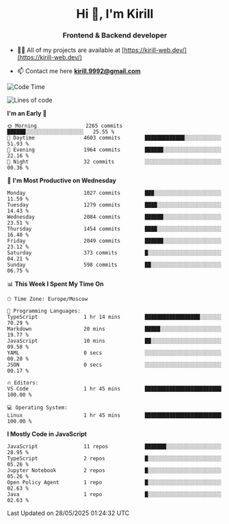 <h1 align="center">Hi 👋, I'm Kirill</h1>
<h3 align="center">Frontend & Backend developer</h3>

- 👨‍💻 All of my projects are available at [https://kirill-web.dev/](https://kirill-web.dev/)

- 📫 Contact me here **kirill.9992@gmail.com**











<!--START_SECTION:waka-->
![Code Time](http://img.shields.io/badge/Code%20Time-2%2C246%20hrs%2044%20mins-blue)

![Lines of code](https://img.shields.io/badge/From%20Hello%20World%20I%27ve%20Written-5.3%20million%20lines%20of%20code-blue)

**I'm an Early 🐤** 

```text
🌞 Morning                2265 commits        ██████░░░░░░░░░░░░░░░░░░░   25.55 % 
🌆 Daytime                4603 commits        █████████████░░░░░░░░░░░░   51.93 % 
🌃 Evening                1964 commits        ██████░░░░░░░░░░░░░░░░░░░   22.16 % 
🌙 Night                  32 commits          ░░░░░░░░░░░░░░░░░░░░░░░░░   00.36 % 
```
📅 **I'm Most Productive on Wednesday** 

```text
Monday                   1027 commits        ███░░░░░░░░░░░░░░░░░░░░░░   11.59 % 
Tuesday                  1279 commits        ████░░░░░░░░░░░░░░░░░░░░░   14.43 % 
Wednesday                2084 commits        ██████░░░░░░░░░░░░░░░░░░░   23.51 % 
Thursday                 1454 commits        ████░░░░░░░░░░░░░░░░░░░░░   16.40 % 
Friday                   2049 commits        ██████░░░░░░░░░░░░░░░░░░░   23.12 % 
Saturday                 373 commits         █░░░░░░░░░░░░░░░░░░░░░░░░   04.21 % 
Sunday                   598 commits         ██░░░░░░░░░░░░░░░░░░░░░░░   06.75 % 
```


📊 **This Week I Spent My Time On** 

```text
🕑︎ Time Zone: Europe/Moscow

💬 Programming Languages: 
TypeScript               1 hr 14 mins        ██████████████████░░░░░░░   70.29 % 
Markdown                 20 mins             █████░░░░░░░░░░░░░░░░░░░░   19.77 % 
JavaScript               10 mins             ██░░░░░░░░░░░░░░░░░░░░░░░   09.58 % 
YAML                     0 secs              ░░░░░░░░░░░░░░░░░░░░░░░░░   00.20 % 
JSON                     0 secs              ░░░░░░░░░░░░░░░░░░░░░░░░░   00.17 % 

🔥 Editors: 
VS Code                  1 hr 45 mins        █████████████████████████   100.00 % 

💻 Operating System: 
Linux                    1 hr 45 mins        █████████████████████████   100.00 % 
```

**I Mostly Code in JavaScript** 

```text
JavaScript               11 repos            ███████░░░░░░░░░░░░░░░░░░   28.95 % 
TypeScript               2 repos             █░░░░░░░░░░░░░░░░░░░░░░░░   05.26 % 
Jupyter Notebook         2 repos             █░░░░░░░░░░░░░░░░░░░░░░░░   05.26 % 
Open Policy Agent        1 repo              █░░░░░░░░░░░░░░░░░░░░░░░░   02.63 % 
Java                     1 repo              █░░░░░░░░░░░░░░░░░░░░░░░░   02.63 % 
```




 Last Updated on 28/05/2025 01:24:32 UTC
<!--END_SECTION:waka-->
